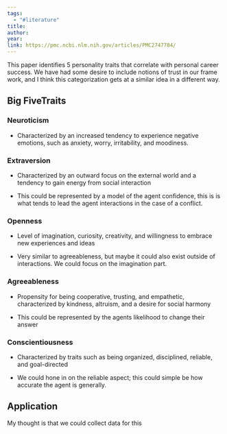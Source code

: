 ```yaml
---
tags:
  - "#literature"
title: 
author: 
year: 
link: https://pmc.ncbi.nlm.nih.gov/articles/PMC2747784/
---
```

This paper identifies 5 personality traits that correlate with personal career success. We have had some desire to include notions of trust in our frame work, and I think this categorization gets at a similar idea in a different way.

## Big FiveTraits
### Neuroticism
- Characterized by an increased tendency to experience negative emotions, such as anxiety, worry, irritability, and moodiness.
### Extraversion
- Characterized by an outward focus on the external world and a tendency to gain energy from social interaction

- This could be represented by a model of the agent confidence, this is is what tends to lead the agent interactions in the case of a conflict. 
###  Openness
- Level of imagination, curiosity, creativity, and willingness to embrace new experiences and ideas

- Very similar to agreeableness, but maybe it could also exist outside of interactions. We could focus on the imagination part. 

### Agreeableness
- Propensity for being cooperative, trusting, and empathetic, characterized by kindness, altruism, and a desire for social harmony

- This could be represented by the agents likelihood to change their answer

### Conscientiousness
- Characterized by traits such as being organized, disciplined, reliable, and goal-directed

- We could hone in on the reliable aspect; this could simple be how accurate the agent is generally. 

## Application
My thought is that we could collect data for this
